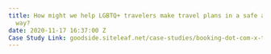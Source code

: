 ```yaml
---
title: How might we help LGBTQ+ travelers make travel plans in a safe and welcoming
  way?
date: 2020-11-17 16:37:00 Z
Case Study Link: goodside.siteleaf.net/case-studies/booking-dot-com-x-the-good-side.html
---
```


